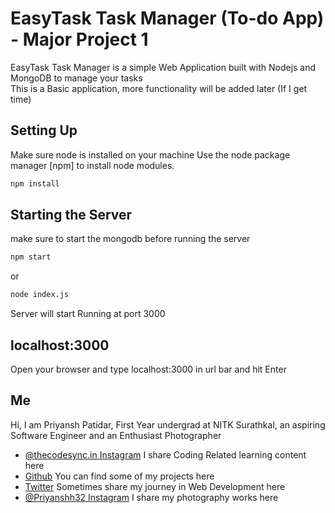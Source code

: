 # EasyTask Task Manager (To-do App) - Major Project 1

EasyTask Task Manager is a simple Web Application built with Nodejs and MongoDB to manage your tasks<br>
This is a Basic application, more functionality will be added later (If I get time)

## Setting Up

Make sure node is installed on your machine
Use the node package manager [npm] to install node modules.

```bash
npm install
```

## Starting the Server

make sure to start the mongodb before running the server

```bash
npm start
```

or

```bash
node index.js
```

Server will start Running at port 3000

## localhost:3000

Open your browser and type localhost:3000 in url bar and hit Enter

## Me

Hi, I am Priyansh Patidar, First Year undergrad at NITK Surathkal, an aspiring Software Engineer and an Enthusiast Photographer

- [@thecodesync.in Instagram](https://www.instagram.com/thecodesync.in/) I share Coding Related learning content here
- [Github](https://github.com/priyansh32) You can find some of my projects here
- [Twitter](https://twitter.com/priyansh_32) Sometimes share my journey in Web Development here
- [@Priyanshh32 Instagram](https://www.instagram.com/priyanshh32/) I share my photography works here

